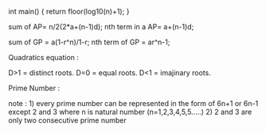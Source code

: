 

int main()
{
  return floor(log10(n)+1);
}

sum of AP= n/2(2*a+(n-1)d);
nth term in a AP= a+(n-1)d;

sum of GP = a(1-r^n)/1-r;
nth term of GP = ar^n-1;

Quadratics equation :

D>1 = distinct roots.
D=0 = equal roots.
D<1 = imajinary roots.

Prime Number :
 
note : 1) every prime number can be represented in the form of 6n+1 or 6n-1 except 2 and 3 where n is natural number (n=1,2,3,4,5,5.....)
 2) 2 and 3 are only two consecutive prime number
 
  
